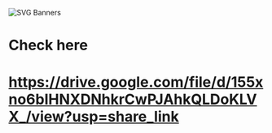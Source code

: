 ![SVG Banners](https://svg-banners.vercel.app/api?type=glitch&text1=Frontend-Themes🧑‍💻&width=1200&height=200)
# Check here
# https://drive.google.com/file/d/155xno6bIHNXDNhkrCwPJAhkQLDoKLVX_/view?usp=share_link
